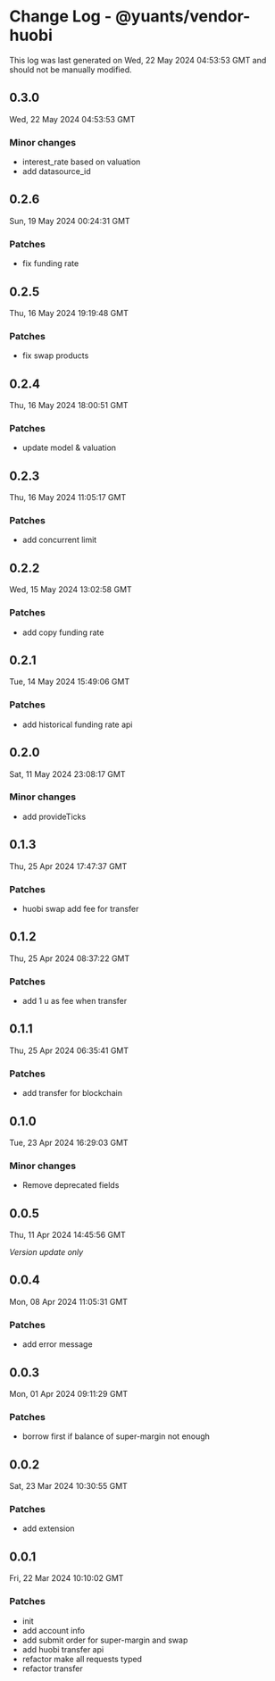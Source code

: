 # Change Log - @yuants/vendor-huobi

This log was last generated on Wed, 22 May 2024 04:53:53 GMT and should not be manually modified.

## 0.3.0
Wed, 22 May 2024 04:53:53 GMT

### Minor changes

- interest_rate based on valuation
- add datasource_id

## 0.2.6
Sun, 19 May 2024 00:24:31 GMT

### Patches

- fix funding rate

## 0.2.5
Thu, 16 May 2024 19:19:48 GMT

### Patches

- fix swap products

## 0.2.4
Thu, 16 May 2024 18:00:51 GMT

### Patches

- update model & valuation

## 0.2.3
Thu, 16 May 2024 11:05:17 GMT

### Patches

- add concurrent limit

## 0.2.2
Wed, 15 May 2024 13:02:58 GMT

### Patches

- add copy funding rate

## 0.2.1
Tue, 14 May 2024 15:49:06 GMT

### Patches

- add historical funding rate api

## 0.2.0
Sat, 11 May 2024 23:08:17 GMT

### Minor changes

- add provideTicks

## 0.1.3
Thu, 25 Apr 2024 17:47:37 GMT

### Patches

- huobi swap add fee for transfer

## 0.1.2
Thu, 25 Apr 2024 08:37:22 GMT

### Patches

- add 1 u as fee when transfer

## 0.1.1
Thu, 25 Apr 2024 06:35:41 GMT

### Patches

- add transfer for blockchain

## 0.1.0
Tue, 23 Apr 2024 16:29:03 GMT

### Minor changes

- Remove deprecated fields

## 0.0.5
Thu, 11 Apr 2024 14:45:56 GMT

_Version update only_

## 0.0.4
Mon, 08 Apr 2024 11:05:31 GMT

### Patches

- add error message

## 0.0.3
Mon, 01 Apr 2024 09:11:29 GMT

### Patches

- borrow first if balance of super-margin not enough

## 0.0.2
Sat, 23 Mar 2024 10:30:55 GMT

### Patches

- add extension

## 0.0.1
Fri, 22 Mar 2024 10:10:02 GMT

### Patches

- init
- add account info
- add submit order for super-margin and swap
- add huobi transfer api
- refactor make all requests typed
- refactor transfer

